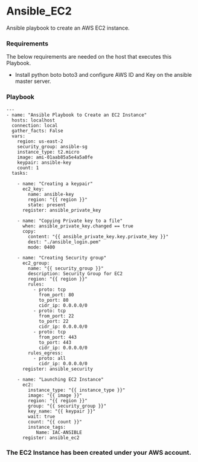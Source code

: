 # Ansible_EC2

Ansible playbook to create an AWS EC2 instance.

### Requirements

The below requirements are needed on the host that executes this Playbook.

- Install python boto boto3 and configure AWS ID and Key on the ansible master server.

### Playbook

```
---
- name: "Ansible Playbook to Create an EC2 Instance"
  hosts: localhost
  connection: local
  gather_facts: False
  vars:
    region: us-east-2
    security_group: ansible-sg
    instance_type: t2.micro
    image: ami-01aab85a5e4a5a0fe
    keypair: ansible-key
    count: 1
  tasks:
   
    - name: "Creating a keypair"
      ec2_key:
        name: ansible-key
        region: "{{ region }}"
        state: present
      register: ansible_private_key

    - name: "Copying Private key to a file"
      when: ansible_private_key.changed == true
      copy:
        content: "{{ ansible_private_key.key.private_key }}"
        dest: "./ansible_login.pem"
        mode: 0400

    - name: "Creating Security group"
      ec2_group:
        name: "{{ security_group }}" 
        description: Security Group for EC2
        region: "{{ region }}"
        rules:
          - proto: tcp
            from_port: 80
            to_port: 80
            cidr_ip: 0.0.0.0/0
          - proto: tcp
            from_port: 22
            to_port: 22
            cidr_ip: 0.0.0.0/0
          - proto: tcp
            from_port: 443
            to_port: 443
            cidr_ip: 0.0.0.0/0
        rules_egress:
          - proto: all
            cidr_ip: 0.0.0.0/0
      register: ansible_security

    - name: "Launching EC2 Instance"
      ec2:
        instance_type: "{{ instance_type }}"
        image: "{{ image }}"
        region: "{{ region }}"
        group: "{{ security_group }}"
        key_name: "{{ keypair }}"
        wait: true
        count: "{{ count }}"
        instance_tags:
           Name: IAC-ANSIBLE
      register: ansible_ec2

```

### The EC2 Instance has been created under your AWS account. 
